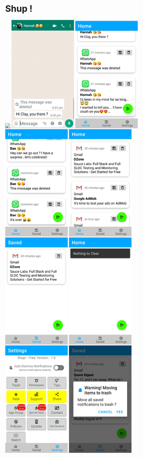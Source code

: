 # Shup !
<img src="screen_shots/0.jpg" width="200">
<img src="screen_shots/1.jpg" width="200">
<img src="screen_shots/2.jpg" width="200">
<img src="screen_shots/3.jpg" width="200">
<img src="screen_shots/4.jpg" width="200">
<img src="screen_shots/5.jpg" width="200">
<img src="screen_shots/6.jpg" width="200">
<img src="screen_shots/7.jpg" width="200">
<img src="screen_shots/8.jpg" width="200">
